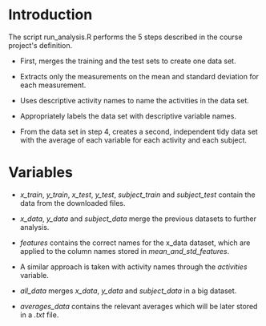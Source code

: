 # Introduction

The script run_analysis.R performs the 5 steps described in the course project's definition.

* First, merges the training and the test sets to create one data set.

* Extracts only the measurements on the mean and standard deviation for each measurement. 

* Uses descriptive activity names to name the activities in the data set.

* Appropriately labels the data set with descriptive variable names.

* From the data set in step 4, creates a second, independent tidy data set with the average of each variable for each activity and each subject.

# Variables

* *x_train*, *y_train*, *x_test*, *y_test*, *subject_train* and *subject_test* contain the data from the downloaded files.

* *x_data*, *y_data* and *subject_data* merge the previous datasets to further analysis.

* *features* contains the correct names for the x_data dataset, which are applied to the column names stored in *mean_and_std_features*.

* A similar approach is taken with activity names through the *activities* variable.

* *all_data* merges *x_data*, *y_data* and *subject_data* in a big dataset.

* *averages_data* contains the relevant averages which will be later stored in a *.txt* file.
